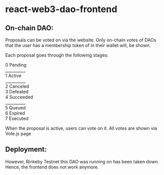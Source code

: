 # react-web3-dao-frontend


## On-chain DAO: 

Proposals can be voted on via the website. Only on-chain votes of DAOs that the user has a membership
token of in their wallet will, be shown. 

Each proposal goes through the following stages: 

 0 Pending \
 __________\
 1 Active\
 __________\
 2 Canceled\
 3 Defeated\
 4 Succeeded\
 __________\
 5 Queued \
 6 Expired \
 7 Executed

When the proposal is active, users can vote on it. All votes are shown via
Vote.js page

## Deployment: 

However, Rinkeby Testnet this DAO was running on has been taken down. Hence, the frontend does not work anymore.
